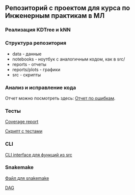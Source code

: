 ## Репозиторий с проектом для курса по Инженерным практикам в МЛ
### Реализация KDTree и kNN

### Структура репозитория

+ data - данные
+ notebooks - ноутбук с аналогичным кодом, как в src/
+ reports - отчеты
+ reports/plots - графики
+ src - скрипты


### Анализ и исправление кода
Отчет можно посмотреть здесь: [Отчет по ошибкам](reports/errors_report.md).


### Тесты
[Coverage report](reports/coverage.md)

[Скрипт с тестами](test_scripts.py)


### CLI
[CLI interface для функций из src](cli.py)


### Snakemake
[Файл для snakemake](Snakefile)

[DAG](reports/dag.svg)

